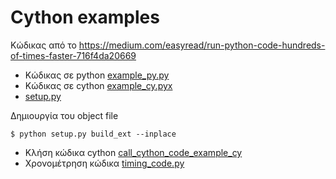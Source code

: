 # Cython examples

Κώδικας από το <https://medium.com/easyread/run-python-code-hundreds-of-times-faster-716f4da20669>

* Κώδικας σε python [example_py.py](./example_py.py)
* Κώδικας σε cython [example_cy.pyx](./example_cy.pyx)
* [setup.py](./setup.py)

Δημιουργία του object file
```
$ python setup.py build_ext --inplace
```

* Κλήση κώδικα cython [call_cython_code_example_cy](./call_cython_code_example_cy) 
* Χρονομέτρηση κώδικα [timing_code.py](./timing_code.py)